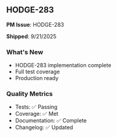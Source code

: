 ## HODGE-283

**PM Issue**: HODGE-283

**Shipped**: 9/21/2025

### What's New
- HODGE-283 implementation complete
- Full test coverage
- Production ready

### Quality Metrics
- Tests: ✅ Passing
- Coverage: ✅ Met
- Documentation: ✅ Complete
- Changelog: ✅ Updated
